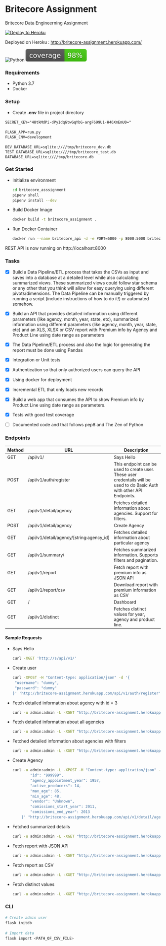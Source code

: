 # Britecore Assignment

Britecore Data Engineerning Assignment

[![Deploy to Heroku](https://www.herokucdn.com/deploy/button.png)](http://britecore-assignment.herokuapp.com/)

Deployed on Heroku : http://britecore-assignment.herokuapp.com/

![Python](https://img.shields.io/badge/python-3.7-blue.svg)
![Code Coverage](coverage.svg)

### Requirements

- Python 3.7
- Docker

### Setup

- Create **.env** file in project directory

```
SECRET_KEY="48tkMdPi-dPyIdqGtwGqYbG-argF699U1-H46XmEmU0="

FLASK_APP=run.py
FLASK_ENV=development

DEV_DATABASE_URL=sqlite:////tmp/britecore_dev.db
TEST_DATABASE_URL=sqlite:////tmp/britecore_test.db
DATABASE_URL=sqlite:////tmp/britecore.db
```

### Get Started

- Initialize environment
  
  ```bash
  cd britecore_asssignment
  pipenv shell
  pipenv install --dev
  ```

- Build Docker Image
  
  ```bash
  docker build -t britecore_assignment .
  ```

- Run Docker Container
  
  ```bash
  docker run --name britecore_api -d -e PORT=5000 -p 8000:5000 britecore_assignment:latest
  ```

REST API is now running on http://localhost:8000

### Tasks

- [x] Build a Data Pipeline/ETL process that takes the CSVs as input and saves into a database at a detailed level while also calculating summarized views. These summarized views could follow star schema or any other that you think will allow for easy querying using different pivots/dimensions. The Data Pipeline can be manually triggered by running a script (include instructions of how to do it!) or automated somehow.  

- [x] Build an API that provides detailed information using different parameters (like agency, month, year, state, etc), summarized information using different parameters (like agency, month, year, state, etc) and an XLS, XLSX or CSV report with Premium info by Agency and Product Line using date range as parameters

- [x] The Data Pipeline/ETL process and also the logic for generating the report must be done using Pandas

- [x] Integration or Unit tests

- [x] Authentication so that only authorized users can query the API

- [x] Using docker for deployment

- [x] Incremental ETL that only loads new records

- [x] Build a web app that consumes the API to show Premium info by Product Line using date range as parameters.

- [x] Tests with good test coverage

- [ ] Documented code and that follows pep8 and The Zen of Python

### Endpoints

| Method | URL                                      | Description                                                                                                              |
| ------ | ---------------------------------------- | ------------------------------------------------------------------------------------------------------------------------ |
| GET    | /api/v1/                                 | Says Hello                                                                                                               |
| POST   | /api/v1/auth/register                    | This endpoint can be used to create user. These user credentails will be used to do Basic Auth with other API Endpoints. |
| GET    | /api/v1/detail/agency                    | Fetches detailed information about agencies. Support for filters.                                                        |
| POST   | /api/v1/detail/agency                    | Create Agency                                                                                                            |
| GET    | /api/v1/detail/agency/[string:agency_id] | Fetches detailed information about particular agency                                                                     |
| GET    | /api/v1/summary/                         | Fetches summarized information. Supports filters and pagination.                                                         |
| GET    | /api/v1/report                           | Fetch report with premium info as JSON API                                                                               |
| GET    | /api/v1/report/csv                       | Download report with premium information as CSV                                                                          |
| GET    | /                                        | Dashboard                                                                                                                |
| GET    | /api/v1/distinct                         | Fetches distinct values for year, agency and product line.                                                               |

#### Sample Requests

- Says Hello
  
  ```bash
  curl -XGET 'http://s/api/v1/'
  ```

- Create user
  
  ```bash
  curl -XPOST -H "Content-type: application/json" -d '{
   "username": "dummy",
   "password": "dummy"
  }' 'http://britecore-assignment.herokuapp.com/api/v1/auth/register'
  ```

- Fetch detailed information about agency with id = 3
  
  ```bash
  curl -u admin:admin -L -XGET "http://britecore-assignment.herokuapp.com/api/v1/detail/agency/3"
  ```

- Fetch detailed information about all agencies 
  
  ```bash
  curl -u admin:admin -L -XGET "http://britecore-assignment.herokuapp.com/api/v1/detail/agency"
  ```

- Fetched detailed information about agencies with filters
  
  ```bash
  curl -u admin:admin -L -XGET "http://britecore-assignment.herokuapp.com/api/v1/detail/agency?agency_appointment_year=1957"
  ```

- Create Agency
  
  ```bash
  curl -u admin:admin -L -XPOST -H "Content-type: application/json" -d '{
          "id": "999999",
          "agency_appointment_year": 1957,
          "active_producers": 14,
          "max_age": 85,
          "min_age": 48,
          "vendor": "Unknown",
          "comissions_start_year": 2011,
          "comissions_end_year": 2013
      }' "http://britecore-assignment.herokuapp.com/api/v1/detail/agency"
  ```

- Fetched summarized details
  
  ```bash
  curl -u admin:admin -L -XGET "http://britecore-assignment.herokuapp.com/api/v1/summary/"
  ```

- Fetch report with JSON API
  
  ```bash
  curl -u admin:admin -L -XGET "http://britecore-assignment.herokuapp.com/api/v1/report?group_by=year&start_year=2005&end_year=2007"
  ```

- Fetch report as CSV
  
  ```bash
  curl -u admin:admin -L -XGET "http://britecore-assignment.herokuapp.com/api/v1/report/csv?group_by=year&start_year=2005&end_year=2007"
  ```

- Fetch distinct values
  
  ```bash
  curl -u admin:admin -L -XGET "http://britecore-assignment.herokuapp.com/api/v1/distinct"
  ```

### CLI

```bash
# Create admin user
flask initdb

# Import data
flask import <PATH_OF_CSV_FILE>
```
